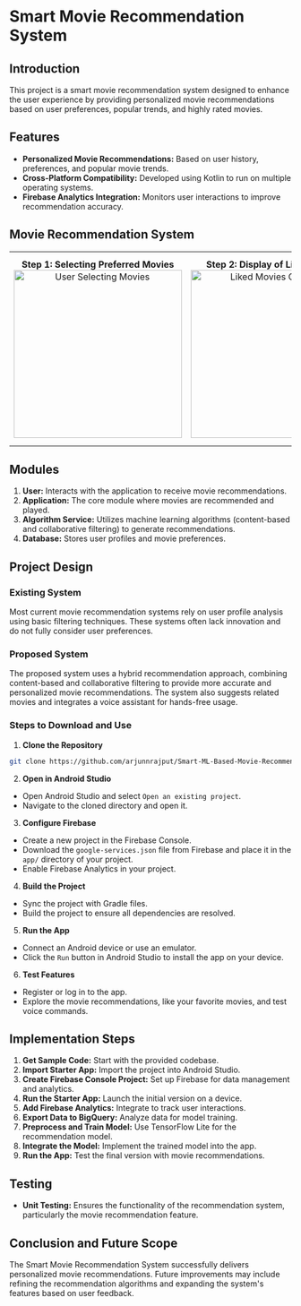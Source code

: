# Smart Movie Recommendation System

## Introduction

This project is a smart movie recommendation system designed to enhance the user experience by providing personalized movie recommendations based on user preferences, popular trends, and highly rated movies.

## Features

- **Personalized Movie Recommendations:** Based on user history, preferences, and popular movie trends.
- **Cross-Platform Compatibility:** Developed using Kotlin to run on multiple operating systems.
- **Firebase Analytics Integration:** Monitors user interactions to improve recommendation accuracy.

## Movie Recommendation System

<div align="center">
  <table>
    <tr>
      <td align="center">
        <strong>Step 1: Selecting Preferred Movies</strong><br>
        <img src="https://github.com/user-attachments/assets/cb964516-2a7f-4d75-aece-d5e27ad4d64f" alt="User Selecting Movies" width="300">
      </td>
      <td align="center">
        <strong>Step 2: Display of Liked Movies</strong><br>
        <img src="https://github.com/user-attachments/assets/c9951b84-6c6a-4199-9191-1851525d6c74" alt="Liked Movies Overview" width="300">
      </td>
      <td align="center">
        <strong>Step 3: Personalized Movie Recommendations</strong><br>
        <img src="https://github.com/user-attachments/assets/79b69044-ddb0-4306-b10e-1dc42cf9d481" alt="Recommended Movies" width="300">
      </td>
    </tr>
  </table>
</div>

## Modules

1. **User:** Interacts with the application to receive movie recommendations.
2. **Application:** The core module where movies are recommended and played.
3. **Algorithm Service:** Utilizes machine learning algorithms (content-based and collaborative filtering) to generate recommendations.
4. **Database:** Stores user profiles and movie preferences.

## Project Design

### Existing System
Most current movie recommendation systems rely on user profile analysis using basic filtering techniques. These systems often lack innovation and do not fully consider user preferences.

### Proposed System
The proposed system uses a hybrid recommendation approach, combining content-based and collaborative filtering to provide more accurate and personalized movie recommendations. The system also suggests related movies and integrates a voice assistant for hands-free usage.

### Steps to Download and Use

1. **Clone the Repository**
```bash
git clone https://github.com/arjunnrajput/Smart-ML-Based-Movie-Recommendation-System/ml
```
2. **Open in Android Studio**
- Open Android Studio and select `Open an existing project`.
- Navigate to the cloned directory and open it.

3. **Configure Firebase**
- Create a new project in the Firebase Console.
- Download the `google-services.json` file from Firebase and place it in the `app/` directory of your project.
- Enable Firebase Analytics in your project.

4. **Build the Project**
- Sync the project with Gradle files.
- Build the project to ensure all dependencies are resolved.

5. **Run the App**
- Connect an Android device or use an emulator.
- Click the `Run` button in Android Studio to install the app on your device.

6. **Test Features**
- Register or log in to the app.
- Explore the movie recommendations, like your favorite movies, and test voice commands.

## Implementation Steps

1. **Get Sample Code:** Start with the provided codebase.
2. **Import Starter App:** Import the project into Android Studio.
3. **Create Firebase Console Project:** Set up Firebase for data management and analytics.
4. **Run the Starter App:** Launch the initial version on a device.
5. **Add Firebase Analytics:** Integrate to track user interactions.
6. **Export Data to BigQuery:** Analyze data for model training.
7. **Preprocess and Train Model:** Use TensorFlow Lite for the recommendation model.
8. **Integrate the Model:** Implement the trained model into the app.
9. **Run the App:** Test the final version with movie recommendations.

## Testing

- **Unit Testing:** Ensures the functionality of the recommendation system, particularly the movie recommendation feature.

## Conclusion and Future Scope

The Smart Movie Recommendation System successfully delivers personalized movie recommendations. Future improvements may include refining the recommendation algorithms and expanding the system's features based on user feedback.
